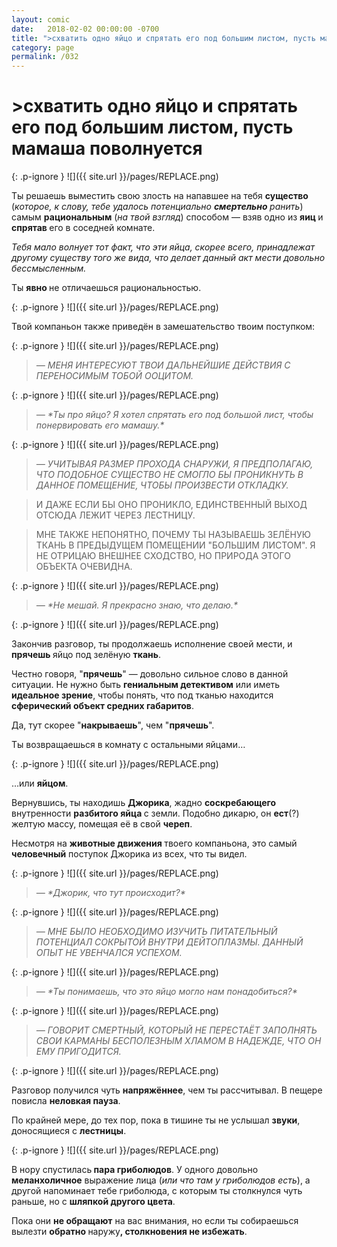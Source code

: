 ```yaml
---
layout: comic
date:   2018-02-02 00:00:00 -0700
title: ">схватить одно яйцо и спрятать его под большим листом, пусть мамаша поволнуется"
category: page
permalink: /032
---
```

# >схватить одно яйцо и спрятать его под большим листом, пусть мамаша поволнуется

{: .p-ignore }
![]({{ site.url }}/pages/REPLACE.png)

Ты решаешь выместить свою злость на напавшее на тебя <strong>существо </strong>(<em>которое, к слову, тебе удалось потенциально <strong>смертельно </strong>ранить</em>) самым <strong>рациональным</strong> (<em>на твой взгляд</em>) способом — взяв одно из <strong>яиц </strong>и <strong>спрятав </strong>его в соседней комнате.

<em>Тебя мало волнует тот факт, что эти яйца, скорее всего, принадлежат другому существу того же вида, что делает данный акт мести довольно бессмысленным.</em>

Ты <strong>явно </strong>не отличаешься рациональностью.

{: .p-ignore }
![]({{ site.url }}/pages/REPLACE.png)

Твой компаньон также приведён в замешательство твоим поступком:

{: .p-ignore }
![]({{ site.url }}/pages/REPLACE.png)

<blockquote><em>— МЕНЯ ИНТЕРЕСУЮТ ТВОИ ДАЛЬНЕЙШИЕ ДЕЙСТВИЯ С ПЕРЕНОСИМЫМ ТОБОЙ ООЦИТОМ.</em></blockquote>

{: .p-ignore }
![]({{ site.url }}/pages/REPLACE.png)

<blockquote><em>— *Ты про яйцо? Я хотел спрятать его под большой лист, чтобы понервировать его мамашу.*</em></blockquote>

{: .p-ignore }
![]({{ site.url }}/pages/REPLACE.png)

<blockquote><em>— УЧИТЫВАЯ РАЗМЕР ПРОХОДА СНАРУЖИ, Я ПРЕДПОЛАГАЮ, ЧТО ПОДОБНОЕ СУЩЕСТВО НЕ СМОГЛО БЫ ПРОНИКНУТЬ В ДАННОЕ ПОМЕЩЕНИЕ, ЧТОБЫ ПРОИЗВЕСТИ ОТКЛАДКУ.</em></blockquote>

<blockquote>И ДАЖЕ ЕСЛИ БЫ ОНО ПРОНИКЛО, ЕДИНСТВЕННЫЙ ВЫХОД ОТСЮДА ЛЕЖИТ ЧЕРЕЗ ЛЕСТНИЦУ.</blockquote>

<blockquote>МНЕ ТАКЖЕ НЕПОНЯТНО, ПОЧЕМУ ТЫ НАЗЫВАЕШЬ ЗЕЛЁНУЮ ТКАНЬ В ПРЕДЫДУЩЕМ ПОМЕЩЕНИИ "БОЛЬШИМ ЛИСТОМ". Я НЕ ОТРИЦАЮ ВНЕШНЕЕ СХОДСТВО, НО ПРИРОДА ЭТОГО ОБЪЕКТА ОЧЕВИДНА.</blockquote>

{: .p-ignore }
![]({{ site.url }}/pages/REPLACE.png)

<blockquote><em>— *Не мешай. Я прекрасно знаю, что делаю.*</em></blockquote>

{: .p-ignore }
![]({{ site.url }}/pages/REPLACE.png)

Закончив разговор, ты продолжаешь исполнение своей мести, и <strong>прячешь </strong>яйцо под зелёную <strong>ткань</strong>.

Честно говоря, "<strong>прячешь</strong>" — довольно сильное слово в данной ситуации. Не нужно быть <strong>гениальным детективом</strong> или иметь <strong>идеальное зрение</strong>, чтобы понять, что под тканью находится <strong>сферический объект средних габаритов</strong>.

Да, тут скорее "<strong>накрываешь</strong>", чем "<strong>прячешь</strong>".

Ты возвращаешься в комнату с остальными яйцами…

{: .p-ignore }
![]({{ site.url }}/pages/REPLACE.png)

…или <strong>яйцом</strong>.

Вернувшись, ты находишь <strong>Джорика</strong>, жадно <strong>соскребающего</strong> внутренности <strong>разбитого яйца </strong>с земли. Подобно дикарю, он <strong>ест</strong>(?) желтую массу, помещая её в свой <strong>череп</strong>.

Несмотря на <strong>животные движения </strong>твоего компаньона, это самый <strong>человечный</strong> поступок Джорика из всех, что ты видел.

{: .p-ignore }
![]({{ site.url }}/pages/REPLACE.png)

<blockquote><em>— *Джорик, что тут происходит?*</em></blockquote>

{: .p-ignore }
![]({{ site.url }}/pages/REPLACE.png)

<blockquote><em>— МНЕ БЫЛО НЕОБХОДИМО ИЗУЧИТЬ ПИТАТЕЛЬНЫЙ ПОТЕНЦИАЛ СОКРЫТОЙ ВНУТРИ ДЕЙТОПЛАЗМЫ. ДАННЫЙ ОПЫТ НЕ УВЕНЧАЛСЯ УСПЕХОМ.</em></blockquote>

{: .p-ignore }
![]({{ site.url }}/pages/REPLACE.png)

<blockquote><em>— *Ты понимаешь, что это яйцо могло нам понадобиться?*</em></blockquote>

{: .p-ignore }
![]({{ site.url }}/pages/REPLACE.png)

<blockquote><em>— ГОВОРИТ СМЕРТНЫЙ, КОТОРЫЙ НЕ ПЕРЕСТАЁТ ЗАПОЛНЯТЬ СВОИ КАРМАНЫ БЕСПОЛЕЗНЫМ ХЛАМОМ В НАДЕЖДЕ, ЧТО ОН ЕМУ ПРИГОДИТСЯ.</em></blockquote>

{: .p-ignore }
![]({{ site.url }}/pages/REPLACE.png)

Разговор получился чуть <strong>напряжённее</strong>, чем ты рассчитывал. В пещере повисла <strong>неловкая пауза</strong>.

По крайней мере, до тех пор, пока в тишине ты не услышал <strong>звуки</strong>, доносящиеся с <strong>лестницы</strong>.

{: .p-ignore }
![]({{ site.url }}/pages/REPLACE.png)

В нору спустилась<strong> пара гриболюдов</strong>. У одного довольно <strong>меланхоличное</strong> выражение лица (<em>или что там у гриболюдов есть</em>), а другой напоминает тебе гриболюда, с которым ты столкнулся чуть раньше, но с <strong>шляпкой другого цвета</strong>.

Пока они <strong>не обращают</strong> на вас внимания, но если ты собираешься вылезти <strong>обратно </strong>наружу<strong>, столкновения не избежать</strong>.
